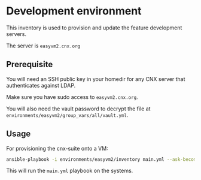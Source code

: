 # Development environment

This inventory is used to provision and update the feature development servers.

The server is ``easyvm2.cnx.org``

## Prerequisite

You will need an SSH public key in your homedir for any CNX server that authenticates against LDAP.

Make sure you have sudo access to ``easyvm2.cnx.org``.

You will also need the vault password to decrypt the file at
``environments/easyvm2/group_vars/all/vault.yml``.

## Usage

For provisioning the cnx-suite onto a VM:

```sh
ansible-playbook -i environments/easyvm2/inventory main.yml --ask-become-pass --ask-vault-pass
```

This will run the ``main.yml`` playbook on the systems.
